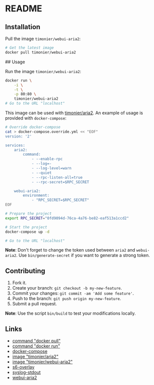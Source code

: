 # README

## Installation

Pull the image `timonier/webui-aria2`:

```sh
# Get the latest image
docker pull timonier/webui-aria2
```

## Usage

Run the image `timonier/webui-aria2`:

```sh
docker run \
    -i \
    -t \
    -p 80:80 \
    timonier/webui-aria2
# Go to the URL "localhost"
```

This image can be used with [timonier/aria2](https://github.com/timonier/aria2). An example of usage is provided with `docker-compose`:

```sh
# Override docker-compose
cat > docker-compose.override.yml << "EOF"
version: '2'

services:
    aria2:
        command:
            - --enable-rpc
            - --log=-
            - --log-level=warn
            - --quiet
            - --rpc-listen-all=true
            - --rpc-secret=$RPC_SECRET

    webui-aria2:
        environment:
            - "RPC_SECRET=$RPC_SECRET"
EOF

# Prepare the project
export RPC_SECRET="0fd9094d-76ca-4a76-be82-eaf513a1ccd2"

# Start the project
docker-compose up -d

# Go to the URL "localhost"
```

__Note__: Don't forget to change the token used between `aria2` and `webui-aria2`. Use `bin/generate-secret` if you want to generate a strong token.

## Contributing

1. Fork it.
2. Create your branch: `git checkout -b my-new-feature`.
3. Commit your changes: `git commit -am 'Add some feature'`.
4. Push to the branch: `git push origin my-new-feature`.
5. Submit a pull request.

__Note__: Use the script `bin/build` to test your modifications locally.

## Links

* [command "docker pull"](https://docs.docker.com/reference/commandline/pull/)
* [command "docker run"](https://docs.docker.com/reference/run/)
* [docker-compose](https://docs.docker.com/compose/)
* [image "timonier/aria2"](https://hub.docker.com/r/timonier/aria2/)
* [image "timonier/webui-aria2"](https://hub.docker.com/r/timonier/webui-aria2/)
* [s6-overlay](https://github.com/just-containers/s6-overlay)
* [syslog-stdout](https://github.com/timonier/syslog-stdout)
* [webui-aria2](https://github.com/ziahamza/webui-aria2)
